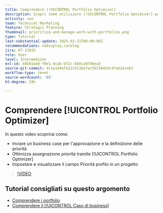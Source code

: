 ```yaml
---
title: Comprendere [!UICONTROL Portfolio Optimizer]
description: Scopri come utilizzare [!UICONTROL Portfolio Optimizer] per confrontare e assegnare priorità ai progetti all'interno di un portfolio.
activity: use
team: Technical Marketing
feature: Strategic Planning
thumbnail: prioritize-and-manage-work-with-portfolios.png
type: Tutorial
last-substantial-update: 2025-02-21T00:00:00Z
recommendations: noDisplay,catalog
jira: KT-13835
role: User
level: Intermediate
exl-id: b8b91ae8-f0e1-4cab-bf2c-6b8ca9746ea3
source-git-commit: 4c1e144efe22c611be7ac5613045dc4fab2aceb2
workflow-type: tm+mt
source-wordcount: '65'
ht-degree: 29%

---
```


# Comprendere [!UICONTROL Portfolio Optimizer]

In questo video scoprirai come:

* Inviare un business case per l&#39;approvazione e la definizione delle priorità
* Ottimizza assegnazione priorità tramite [!UICONTROL Portfolio Optimizer]
* Impostare e visualizzare il campo Priorità profilo in un progetto

>[!VIDEO](https://video.tv.adobe.com/v/3446275/?quality=12&learn=on&enablevpops)

## Tutorial consigliati su questo argomento

* [Comprendere i portfolio](/help/portfolios-and-programs/overview-of-adobe-workfront-portfolios.md)
* [Comprendere il [!UICONTROL Caso di business]](/help/portfolios-and-programs/introduction-to-the-business-case.md)
